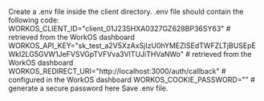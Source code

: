 Create a .env file inside the client directory. 
.env file should contain the following code: 
      WORKOS_CLIENT_ID="client_01J23SHXA0327GZ628BP36SY63" # retrieved from the WorkOS dashboard
      WORKOS_API_KEY="sk_test_a2V5XzAxSjIzU0hYMEZISEdTWFZLTjBUSEpEWkI2LG5GVW1JeFVSVGpTVFVva3VITUJiTHVaNWo" # retrieved from the WorkOS dashboard
      WORKOS_REDIRECT_URI="http://localhost:3000/auth/callback" # configured in the WorkOS dashboard
      WORKOS_COOKIE_PASSWORD="<sbpg5xAtXgGNpaaH7qigP0vAzfK0AvnyntFHP>" # generate a secure password here
Save .env file.
